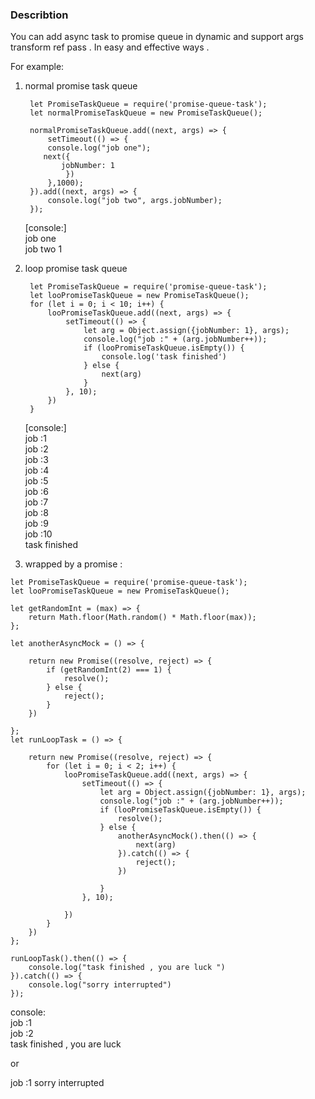 ### Describtion
You can add async task to promise queue in dynamic and support args transform ref pass .
In easy and effective ways .

For example:  
1. normal promise task queue
	
		let PromiseTaskQueue = require('promise-queue-task');
		let normalPromiseTaskQueue = new PromiseTaskQueue();
	
		normalPromiseTaskQueue.add((next, args) => {
	    	setTimeout(() => {
	        console.log("job one");
	       next({
	           jobNumber: 1
	        	})
	    	},1000);
		}).add((next, args) => {
	    	console.log("job two", args.jobNumber);
		}); 
			


	[console:]  
	job one  
	job two 1  

	
	
2. loop promise task queue

		let PromiseTaskQueue = require('promise-queue-task');
		let looPromiseTaskQueue = new PromiseTaskQueue();
		for (let i = 0; i < 10; i++) {
    		looPromiseTaskQueue.add((next, args) => {
        		setTimeout(() => {
            		let arg = Object.assign({jobNumber: 1}, args);
            		console.log("job :" + (arg.jobNumber++));
            		if (looPromiseTaskQueue.isEmpty()) {
                		console.log('task finished')
            		} else {
                		next(arg)
            		}
        		}, 10);
    		})
		}

	[console:]  
	job :1  
	job :2  
	job :3  
	job :4  
	job :5  
	job :6  
	job :7  
	job :8  
	job :9  
	job :10  
	task finished


3. wrapped by a promise :
```
let PromiseTaskQueue = require('promise-queue-task');
let looPromiseTaskQueue = new PromiseTaskQueue();

let getRandomInt = (max) => {
    return Math.floor(Math.random() * Math.floor(max));
};

let anotherAsyncMock = () => {

    return new Promise((resolve, reject) => {
        if (getRandomInt(2) === 1) {
            resolve();
        } else {
            reject();
        }
    })

};
let runLoopTask = () => {

    return new Promise((resolve, reject) => {
        for (let i = 0; i < 2; i++) {
            looPromiseTaskQueue.add((next, args) => {
                setTimeout(() => {
                    let arg = Object.assign({jobNumber: 1}, args);
                    console.log("job :" + (arg.jobNumber++));
                    if (looPromiseTaskQueue.isEmpty()) {
                        resolve();
                    } else {
                        anotherAsyncMock().then(() => {
                            next(arg)
                        }).catch(() => {
                            reject();
                        })

                    }
                }, 10);

            })
        }
    })
};

runLoopTask().then(() => {
    console.log("task finished , you are luck ")
}).catch(() => {
    console.log("sorry interrupted")
});
```
console:  
job :1  
job :2  
task finished , you are luck 

or

job :1
sorry interrupted



